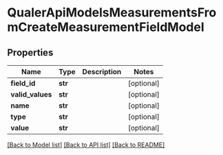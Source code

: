 # QualerApiModelsMeasurementsFromCreateMeasurementFieldModel

## Properties
Name | Type | Description | Notes
------------ | ------------- | ------------- | -------------
**field_id** | **str** |  | [optional] 
**valid_values** | **str** |  | [optional] 
**name** | **str** |  | [optional] 
**type** | **str** |  | [optional] 
**value** | **str** |  | [optional] 

[[Back to Model list]](../README.md#documentation-for-models) [[Back to API list]](../README.md#documentation-for-api-endpoints) [[Back to README]](../README.md)

